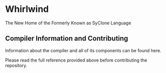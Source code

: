 # Whirlwind

The New Home of the Formerly Known as SyClone Language

## Compiler Information and Contributing

Information about the compiler and all of its
components can be found here.

Please read the full reference provided above before contributing the
repository.
